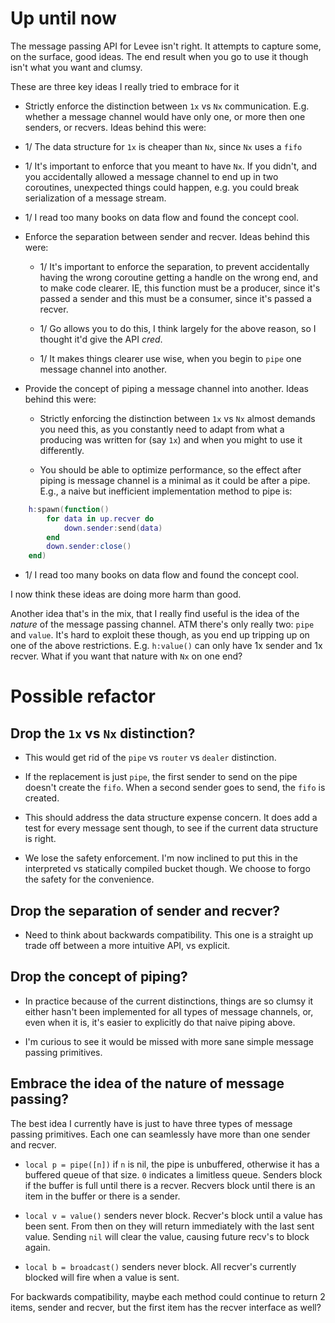
# Up until now

The message passing API for Levee isn't right. It attempts to capture some, on
the surface, good ideas. The end result when you go to use it though isn't what
you want and clumsy.

These are three key ideas I really tried to embrace for it

- Strictly enforce the distinction between `1x` vs `Nx` communication. E.g.
  whether a message channel would have only one, or more then one senders, or
  recvers. Ideas behind this were:

 - 1/ The data structure for `1x` is cheaper than `Nx`, since `Nx` uses a
   `fifo`

 - 1/ It's important to enforce that you meant to have `Nx`. If you didn't, and
   you accidentally allowed a message channel to end up in two coroutines,
   unexpected things could happen, e.g. you could break serialization of a
   message stream.

  - 1/ I read too many books on data flow and found the concept cool.

- Enforce the separation between sender and recver. Ideas behind this were:

  - 1/ It's important to enforce the separation, to prevent accidentally having
    the wrong coroutine getting a handle on the wrong end, and to make code
    clearer. IE, this function must be a producer, since it's passed a sender
    and this must be a consumer, since it's passed a recver.

  - 1/ Go allows you to do this, I think largely for the above reason, so I
    thought it'd give the API *cred*.

  - 1/ It makes things clearer use wise, when you begin to `pipe` one message
    channel into another.

- Provide the concept of piping a message channel into another. Ideas behind
  this were:

  - Strictly enforcing the distinction between `1x` vs `Nx` almost demands you
    need this, as you constantly need to adapt from what a producing was
    written for (say `1x`) and when you might to use it differently.

  - You should be able to optimize performance, so the effect after piping is
    message channel is a minimal as it could be after a pipe. E.g., a naive
    but inefficient implementation method to pipe is:

```lua
    h:spawn(function()
        for data in up.recver do
            down.sender:send(data)
        end
        down.sender:close()
    end)
```

  - 1/ I read too many books on data flow and found the concept cool.

I now think these ideas are doing more harm than good.

Another idea that's in the mix, that I really find useful is the idea of the
*nature* of the message passing channel. ATM there's only really two: `pipe`
and `value`. It's hard to exploit these though, as you end up tripping up on
one of the above restrictions. E.g. `h:value()` can only have 1x sender and 1x
recver. What if you want that nature with `Nx` on one end?

# Possible refactor

## Drop the `1x` vs `Nx` distinction?

- This would get rid of the `pipe` vs `router` vs `dealer` distinction.

- If the replacement is just `pipe`, the first sender to send on the pipe
  doesn't create the `fifo`. When a second sender goes to send, the `fifo` is
  created.

- This should address the data structure expense concern. It does add a test
  for every message sent though, to see if the current data structure is right.

- We lose the safety enforcement. I'm now inclined to put this in the
  interpreted vs statically compiled bucket though. We choose to forgo the
  safety for the convenience.

## Drop the separation of sender and recver?

- Need to think about backwards compatibility. This one is a straight up trade
  off between a more intuitive API, vs explicit.

## Drop the concept of piping?

- In practice because of the current distinctions, things are so clumsy it
  either hasn't been implemented for all types of message channels, or, even
  when it is, it's easier to explicitly do that naive piping above.

- I'm curious to see it would be missed with more sane simple message passing
  primitives.

## Embrace the idea of the nature of message passing?

The best idea I currently have is just to have three types of message passing
primitives. Each one can seamlessly have more than one sender and recver.

- `local p = pipe([n])` if `n` is nil, the pipe is unbuffered, otherwise it has a
  buffered queue of that size. `0` indicates a limitless queue. Senders block
  if the buffer is full until there is a recver. Recvers block until there is
  an item in the buffer or there is a sender.

- `local v = value()` senders never block. Recver's block until a value has been sent.
  From then on they will return immediately with the last sent value. Sending
  `nil` will clear the value, causing future recv's to block again.

- `local b = broadcast()` senders never block. All recver's currently blocked
  will fire when a value is sent.

For backwards compatibility, maybe each method could continue to return 2
items, sender and recver, but the first item has the recver interface as well?
